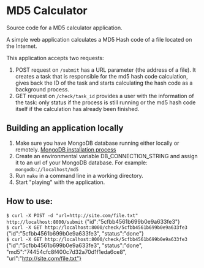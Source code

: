 # MD5 Calculator

Source code for a MD5 calculator application.

A simple web application calculates a MD5 Hash code of a file located on the Internet.

This application accepts two requests:
1. POST request on `/submit` has a URL parameter (the address of a file). It creates a task that is responsible for the md5 hash code calculation, gives back the ID of the task and starts calculating the hash code as a background process.
2. GET request on `/check/task_id` provides a user with the information of the task: only status if the process is still running or the md5 hash code itself if the calculation has already been finished.

## Building an application locally

1. Make sure you have MongoDB database running either locally or remotely. [MongoDB installation process](https://docs.mongodb.com/manual/installation/)
2. Create an environmental variable DB_CONNECTION_STRING and assign it to an url of your MongoDB database. For example: `mongodb://localhost/md5`
3. Run `make` in a command line in a working directory.
4. Start "playing" with the application.

## How to use:
```$ curl -X POST -d "url=http://site.com/file.txt" http://localhost:8000/submit``` 
{"id":"5cfbb4561b699b0e9a633fe3"}   
```$ curl -X GET http://localhost:8000/check/5cfbb4561b699b0e9a633fe3```    
{"id":"5cfbb4561b699b0e9a633fe3", "status":"done"}  
```$ curl -X GET http://localhost:8000/check/5cfbb4561b699b0e9a633fe3```    
{"id":"5cfbb4561b699b0e9a633fe3", "status":"done", "md5":"74454cfc8f400c7d32a70d1f1eda6ce8", "url":"http://site.com/file.txt"}  
